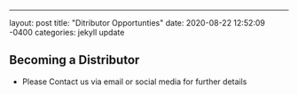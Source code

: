 ---
layout: post
title:  "Ditributor Opportunties"
date:   2020-08-22 12:52:09 -0400
categories: jekyll update

## Becoming a Distributor
 * Please Contact us via email or social media for further details
